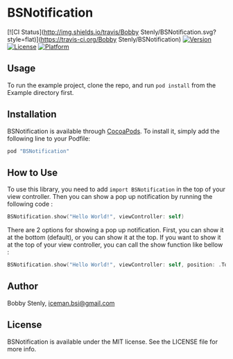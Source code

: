# BSNotification

[![CI Status](http://img.shields.io/travis/Bobby Stenly/BSNotification.svg?style=flat)](https://travis-ci.org/Bobby Stenly/BSNotification)
[![Version](https://img.shields.io/cocoapods/v/BSNotification.svg?style=flat)](http://cocoapods.org/pods/BSNotification)
[![License](https://img.shields.io/cocoapods/l/BSNotification.svg?style=flat)](http://cocoapods.org/pods/BSNotification)
[![Platform](https://img.shields.io/cocoapods/p/BSNotification.svg?style=flat)](http://cocoapods.org/pods/BSNotification)

## Usage

To run the example project, clone the repo, and run `pod install` from the Example directory first.

## Installation

BSNotification is available through [CocoaPods](http://cocoapods.org). To install
it, simply add the following line to your Podfile:

```ruby
pod "BSNotification"
```

## How to Use

To use this library, you need to add `import BSNotification` in the top of your view controller. Then you can show a pop up notification by running the following code : 

```swift
BSNotification.show("Hello World!", viewController: self)
```

There are 2 options for showing a pop up notification. First, you can show it at the bottom (default), or you can show it at the top. If you want to show it at the top of your view controller, you can call the show function like bellow :

```swift
BSNotification.show("Hello World!", viewController: self, position: .Top)
```


## Author

Bobby Stenly, iceman.bsi@gmail.com

## License

BSNotification is available under the MIT license. See the LICENSE file for more info.
